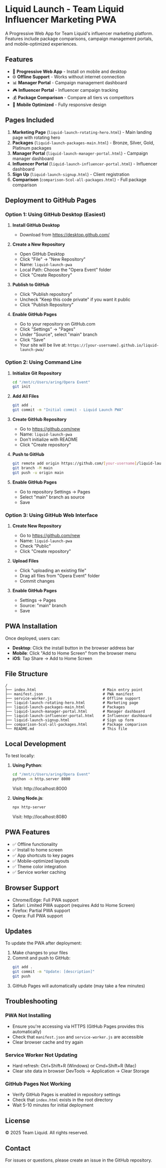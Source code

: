 # Liquid Launch - Team Liquid Influencer Marketing PWA

A Progressive Web App for Team Liquid's influencer marketing platform. Features include package comparisons, campaign management portals, and mobile-optimized experiences.

## Features

- 📱 **Progressive Web App** - Install on mobile and desktop
- 🌐 **Offline Support** - Works without internet connection
- 📊 **Manager Portal** - Campaign management dashboard
- 🎮 **Influencer Portal** - Influencer campaign tracking
- 💰 **Package Comparison** - Compare all tiers vs competitors
- 📱 **Mobile Optimized** - Fully responsive design

## Pages Included

1. **Marketing Page** (`liquid-launch-rotating-hero.html`) - Main landing page with rotating hero
2. **Packages** (`liquid-launch-packages-main.html`) - Bronze, Silver, Gold, Platinum packages
3. **Manager Portal** (`liquid-launch-manager-portal.html`) - Campaign manager dashboard
4. **Influencer Portal** (`liquid-launch-influencer-portal.html`) - Influencer dashboard
5. **Sign Up** (`liquid-launch-signup.html`) - Client registration
6. **Comparison** (`comparison-5col-all-packages.html`) - Full package comparison

## Deployment to GitHub Pages

### Option 1: Using GitHub Desktop (Easiest)

1. **Install GitHub Desktop**
   - Download from https://desktop.github.com/

2. **Create a New Repository**
   - Open GitHub Desktop
   - Click "File" → "New Repository"
   - Name: `liquid-launch-pwa`
   - Local Path: Choose the "Opera Event" folder
   - Click "Create Repository"

3. **Publish to GitHub**
   - Click "Publish repository"
   - Uncheck "Keep this code private" if you want it public
   - Click "Publish Repository"

4. **Enable GitHub Pages**
   - Go to your repository on GitHub.com
   - Click "Settings" → "Pages"
   - Under "Source", select "main" branch
   - Click "Save"
   - Your site will be live at: `https://[your-username].github.io/liquid-launch-pwa/`

### Option 2: Using Command Line

1. **Initialize Git Repository**
   ```bash
   cd "/mnt/c/Users/aring/Opera Event"
   git init
   ```

2. **Add All Files**
   ```bash
   git add .
   git commit -m "Initial commit - Liquid Launch PWA"
   ```

3. **Create GitHub Repository**
   - Go to https://github.com/new
   - Name: `liquid-launch-pwa`
   - Don't initialize with README
   - Click "Create repository"

4. **Push to GitHub**
   ```bash
   git remote add origin https://github.com/[your-username]/liquid-launch-pwa.git
   git branch -M main
   git push -u origin main
   ```

5. **Enable GitHub Pages**
   - Go to repository Settings → Pages
   - Select "main" branch as source
   - Save

### Option 3: Using GitHub Web Interface

1. **Create New Repository**
   - Go to https://github.com/new
   - Name: `liquid-launch-pwa`
   - Check "Public"
   - Click "Create repository"

2. **Upload Files**
   - Click "uploading an existing file"
   - Drag all files from "Opera Event" folder
   - Commit changes

3. **Enable GitHub Pages**
   - Settings → Pages
   - Source: "main" branch
   - Save

## PWA Installation

Once deployed, users can:
- **Desktop**: Click the install button in the browser address bar
- **Mobile**: Click "Add to Home Screen" from the browser menu
- **iOS**: Tap Share → Add to Home Screen

## File Structure

```
/
├── index.html                              # Main entry point
├── manifest.json                           # PWA manifest
├── service-worker.js                       # Offline support
├── liquid-launch-rotating-hero.html        # Marketing page
├── liquid-launch-packages-main.html        # Packages
├── liquid-launch-manager-portal.html       # Manager dashboard
├── liquid-launch-influencer-portal.html    # Influencer dashboard
├── liquid-launch-signup.html               # Sign up form
├── comparison-5col-all-packages.html       # Package comparison
└── README.md                               # This file
```

## Local Development

To test locally:

1. **Using Python**:
   ```bash
   cd "/mnt/c/Users/aring/Opera Event"
   python -m http.server 8000
   ```
   Visit: http://localhost:8000

2. **Using Node.js**:
   ```bash
   npx http-server
   ```
   Visit: http://localhost:8080

## PWA Features

- ✅ Offline functionality
- ✅ Install to home screen
- ✅ App shortcuts to key pages
- ✅ Mobile-optimized layouts
- ✅ Theme color integration
- ✅ Service worker caching

## Browser Support

- Chrome/Edge: Full PWA support
- Safari: Limited PWA support (requires Add to Home Screen)
- Firefox: Partial PWA support
- Opera: Full PWA support

## Updates

To update the PWA after deployment:

1. Make changes to your files
2. Commit and push to GitHub:
   ```bash
   git add .
   git commit -m "Update: [description]"
   git push
   ```
3. GitHub Pages will automatically update (may take a few minutes)

## Troubleshooting

### PWA Not Installing
- Ensure you're accessing via HTTPS (GitHub Pages provides this automatically)
- Check that `manifest.json` and `service-worker.js` are accessible
- Clear browser cache and try again

### Service Worker Not Updating
- Hard refresh: Ctrl+Shift+R (Windows) or Cmd+Shift+R (Mac)
- Clear site data in browser DevTools → Application → Clear Storage

### GitHub Pages Not Working
- Verify GitHub Pages is enabled in repository settings
- Check that `index.html` exists in the root directory
- Wait 5-10 minutes for initial deployment

## License

© 2025 Team Liquid. All rights reserved.

## Contact

For issues or questions, please create an issue in the GitHub repository.
